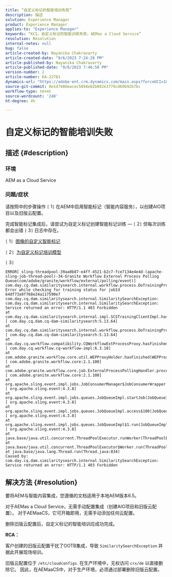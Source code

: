 ```yaml
---
title: “自定义标记的智能培训失败”
description: 描述
solution: Experience Manager
product: Experience Manager
applies-to: "Experience Manager"
keywords: “KCS，自定义标记的智能训练失败，AEMas a Cloud Service”
resolution: Resolution
internal-notes: null
bug: false
article-created-by: Nayanika Chakravarty
article-created-date: "9/6/2023 7:24:28 PM"
article-published-by: Nayanika Chakravarty
article-published-date: "9/6/2023 7:46:58 PM"
version-number: 2
article-number: KA-22781
dynamics-url: "https://adobe-ent.crm.dynamics.com/main.aspx?forceUCI=1&pagetype=entityrecord&etn=knowledgearticle&id=73838efb-ea4c-ee11-be6e-6045bd006a22"
source-git-commit: 0e1d7486eacec5894eb2b082e3779cd69b92b7bc
workflow-type: tm+mt
source-wordcount: '248'
ht-degree: 4%

---
```


# 自定义标记的智能培训失败

## 描述 {#description}


### 环境

AEM as a Cloud Service

### 问题/症状

请按照中的步骤操作 `[` 1`]`  在AEM中启用智能标记（智能内容服务），以创建AIO项目以及旧版云配置。

完成智能标记集成后，请尝试为自定义标记创建智能标记训练 —  `[` 2`]`  但每次训练都会出错 `[` 3`]`  日志中存在。

`[` 1`]`  [图像的自定义智能标记](https://experienceleague.adobe.com/docs/experience-manager-learn/assets/metadata/custom-smart-tags.html)

`[` 2`]`  [为自定义标记培训模型](https://experienceleague.adobe.com/docs/experience-manager-cloud-service/content/assets/manage/smart-tags.html#train-model)

`[` 3`]`


```
ERROR[ sling-threadpool-39aa0b87-e4ff-4521-b2c7-fce7134e4e4d-(apache-sling-job-thread-pool)-34-Granite Workflow External Process Polling Queue(com/adobe/granite/workflow/external/polling/event)]  com.day.cq.dam.similaritysearch.internal.workflow.process.DoTrainingProcess Error while checking for training status for jobId 64df73a9f768e24a117590e7
com.day.cq.dam.similaritysearch.internal.SimilaritySearchException: com.day.cq.dam.similaritysearch.internal.SimilaritySearchException: Service returned an error: HTTP/1.1 403 Forbidden
at com.day.cq.dam.similaritysearch.internal.impl.SCSTrainingClientImpl.hasFinishedTraining(SCSTrainingClientImpl.java:203) [ com.day.cq.dam.cq-dam-similaritysearch:5.13.64] 
at com.day.cq.dam.similaritysearch.internal.workflow.process.DoTrainingProcess.hasFinished(DoTrainingProcess.java:95) [ com.day.cq.dam.cq-dam-similaritysearch:5.13.64] 
at com.day.cq.workflow.compatibility.CQWorkflowExtProcessProxy.hasFinished(CQWorkflowExtProcessProxy.java:82) [ com.day.cq.workflow.cq-workflow-impl:6.3.18] 
at com.adobe.granite.workflow.core.util.WEPProxyHolder.hasFinished(WEPProxyHolder.java:46) [ com.adobe.granite.workflow.core:2.1.100] 
at com.adobe.granite.workflow.core.job.ExternalProcessPollingHandler.process(ExternalProcessPollingHandler.java:119) [ com.adobe.granite.workflow.core:2.1.100] 
at org.apache.sling.event.impl.jobs.JobConsumerManager$JobConsumerWrapper.process(JobConsumerManager.java:502) [ org.apache.sling.event:4.3.8] 
at org.apache.sling.event.impl.jobs.queues.JobQueueImpl.startJob(JobQueueImpl.java:351) [ org.apache.sling.event:4.3.8] 
at org.apache.sling.event.impl.jobs.queues.JobQueueImpl.access$100(JobQueueImpl.java:60) [ org.apache.sling.event:4.3.8] 
at org.apache.sling.event.impl.jobs.queues.JobQueueImpl$1.run(JobQueueImpl.java:287) [ org.apache.sling.event:4.3.8] 
at java.base/java.util.concurrent.ThreadPoolExecutor.runWorker(ThreadPoolExecutor.java:1128)
at java.base/java.util.concurrent.ThreadPoolExecutor$Worker.run(ThreadPoolExecutor.java:628)
at java.base/java.lang.Thread.run(Thread.java:834)
Caused by: com.day.cq.dam.similaritysearch.internal.SimilaritySearchException: Service returned an error: HTTP/1.1 403 Forbidden
```



## 解决方法 {#resolution}


要将AEM与智能内容集成，您遵循的文档适用于本地AEM版本6.5。

对于AEMas a Cloud Service，无需手动配置集成（创建AIO项目和旧版云配置）。 对于AEMaaCS，它可开箱即用，无需手动添加任何云配置。

删除旧版云配置后，自定义标记的智能培训应成功完成。

<b>RCA：</b>

客户创建的旧版云配置干扰了OOTB集成，导致 `SimilaritySearchException` 并据此开展现场培训。

旧版云配置位于 `/etc/cloudconfigs`. 在生产环境中，无权访问 `crx/de` 以直接删除它。 因此，在AEMaaCS中，对于生产环境，必须通过部署删除旧版云配置。
